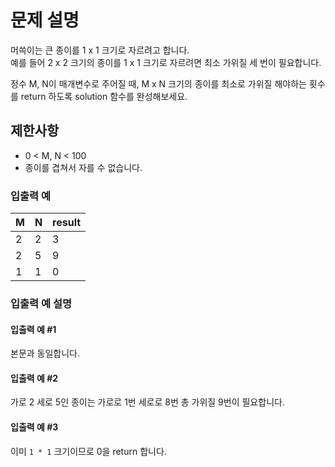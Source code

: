 # 문제 설명
머쓱이는 큰 종이를 1 x 1 크기로 자르려고 합니다.  
예를 들어 2 x 2 크기의 종이를 1 x 1 크기로 자르려면 최소 가위질 세 번이 필요합니다.

정수 M, N이 매개변수로 주어질 때, M x N 크기의 종이를 최소로 가위질 해야하는 횟수를 return 하도록 solution 함수를 완성해보세요.

## 제한사항
- 0 < M, N < 100
- 종이를 겹쳐서 자를 수 없습니다.


### 입출력 예
|M|N|result|
|-|-|------|
|2|2|3|
|2|5|9|
|1|1|0|


### 입출력 예 설명
#### 입출력 예 #1
본문과 동일합니다.


#### 입출력 예 #2
가로 2 세로 5인 종이는 가로로 1번 세로로 8번 총 가위질 9번이 필요합니다.


#### 입출력 예 #3
이미 `1 * 1` 크기이므로 0을 return 합니다.

